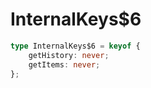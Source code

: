 # InternalKeys$6

```ts
type InternalKeys$6 = keyof {
    getHistory: never;
    getItems: never;
};
```


